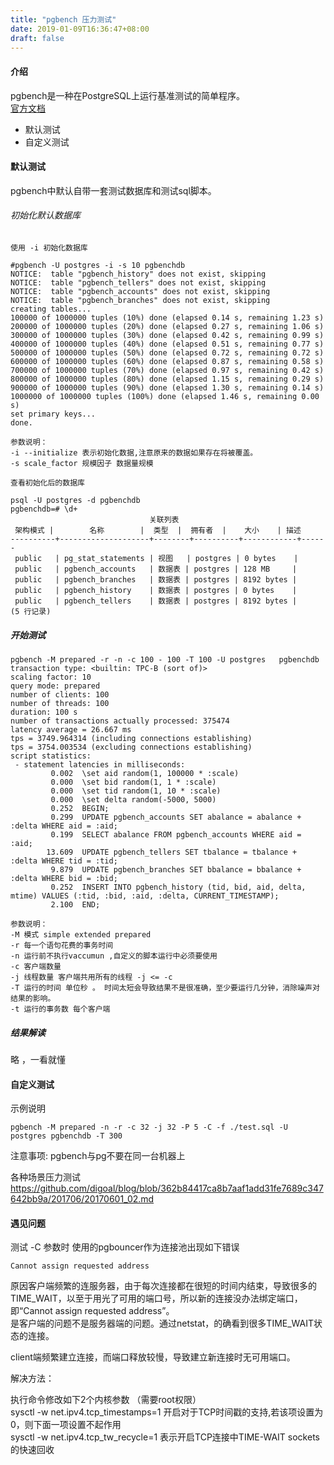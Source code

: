```yaml
---
title: "pgbench 压力测试"
date: 2019-01-09T16:36:47+08:00
draft: false
---
```


#### 介绍

pgbench是一种在PostgreSQL上运行基准测试的简单程序。  
[官方文档](http://www.postgres.cn/docs/9.6/pgbench.html) 

- 默认测试
- 自定义测试

#### 默认测试

pgbench中默认自带一套测试数据库和测试sql脚本。

###### 初始化默认数据库

```
使用 -i 初始化数据库

#pgbench -U postgres -i -s 10 pgbenchdb
NOTICE:  table "pgbench_history" does not exist, skipping
NOTICE:  table "pgbench_tellers" does not exist, skipping
NOTICE:  table "pgbench_accounts" does not exist, skipping
NOTICE:  table "pgbench_branches" does not exist, skipping
creating tables...
100000 of 1000000 tuples (10%) done (elapsed 0.14 s, remaining 1.23 s)
200000 of 1000000 tuples (20%) done (elapsed 0.27 s, remaining 1.06 s)
300000 of 1000000 tuples (30%) done (elapsed 0.42 s, remaining 0.99 s)
400000 of 1000000 tuples (40%) done (elapsed 0.51 s, remaining 0.77 s)
500000 of 1000000 tuples (50%) done (elapsed 0.72 s, remaining 0.72 s)
600000 of 1000000 tuples (60%) done (elapsed 0.87 s, remaining 0.58 s)
700000 of 1000000 tuples (70%) done (elapsed 0.97 s, remaining 0.42 s)
800000 of 1000000 tuples (80%) done (elapsed 1.15 s, remaining 0.29 s)
900000 of 1000000 tuples (90%) done (elapsed 1.30 s, remaining 0.14 s)
1000000 of 1000000 tuples (100%) done (elapsed 1.46 s, remaining 0.00 s)
set primary keys...
done.

参数说明：
-i --initialize 表示初始化数据,注意原来的数据如果存在将被覆盖。
-s scale_factor 规模因子 数据量规模

查看初始化后的数据库

psql -U postgres -d pgbenchdb
pgbenchdb=# \d+
                               关联列表
 架构模式 |        名称        |  类型  |  拥有者  |    大小    | 描述 
----------+--------------------+--------+----------+------------+------
 public   | pg_stat_statements | 视图   | postgres | 0 bytes    | 
 public   | pgbench_accounts   | 数据表 | postgres | 128 MB     | 
 public   | pgbench_branches   | 数据表 | postgres | 8192 bytes | 
 public   | pgbench_history    | 数据表 | postgres | 0 bytes    | 
 public   | pgbench_tellers    | 数据表 | postgres | 8192 bytes | 
(5 行记录)

```

##### 开始测试

```
pgbench -M prepared -r -n -c 100 - 100 -T 100 -U postgres   pgbenchdb 
transaction type: <builtin: TPC-B (sort of)>
scaling factor: 10
query mode: prepared
number of clients: 100
number of threads: 100
duration: 100 s
number of transactions actually processed: 375474
latency average = 26.667 ms
tps = 3749.964314 (including connections establishing)
tps = 3754.003534 (excluding connections establishing)
script statistics:
 - statement latencies in milliseconds:
         0.002  \set aid random(1, 100000 * :scale)
         0.000  \set bid random(1, 1 * :scale)
         0.000  \set tid random(1, 10 * :scale)
         0.000  \set delta random(-5000, 5000)
         0.252  BEGIN;
         0.299  UPDATE pgbench_accounts SET abalance = abalance + :delta WHERE aid = :aid;
         0.199  SELECT abalance FROM pgbench_accounts WHERE aid = :aid;
        13.609  UPDATE pgbench_tellers SET tbalance = tbalance + :delta WHERE tid = :tid;
         9.879  UPDATE pgbench_branches SET bbalance = bbalance + :delta WHERE bid = :bid;
         0.252  INSERT INTO pgbench_history (tid, bid, aid, delta, mtime) VALUES (:tid, :bid, :aid, :delta, CURRENT_TIMESTAMP);
         2.100  END;

参数说明：
-M 模式 simple extended prepared
-r 每一个语句花费的事务时间
-n 运行前不执行vaccumun ,自定义的脚本运行中必须要使用
-c 客户端数量
-j 线程数量 客户端共用所有的线程 -j <= -c 
-T 运行的时间 单位秒 。 时间太短会导致结果不是很准确，至少要运行几分钟，消除噪声对结果的影响。
-t 运行的事务数 每个客户端
```

##### 结果解读

略 ，一看就懂

#### 自定义测试

示例说明
```
pgbench -M prepared -n -r -c 32 -j 32 -P 5 -C -f ./test.sql -U postgres pgbenchdb -T 300
```

注意事项: pgbench与pg不要在同一台机器上

各种场景压力测试
https://github.com/digoal/blog/blob/362b84417ca8b7aaf1add31fe7689c347642bb9a/201706/20170601_02.md

#### 遇见问题

测试 -C 参数时 使用的pgbouncer作为连接池出现如下错误
```
Cannot assign requested address
```
原因客户端频繁的连服务器，由于每次连接都在很短的时间内结束，导致很多的TIME_WAIT，以至于用光了可用的端口号，所以新的连接没办法绑定端口，即“Cannot assign requested address”。  
是客户端的问题不是服务器端的问题。通过netstat，的确看到很多TIME_WAIT状态的连接。 

client端频繁建立连接，而端口释放较慢，导致建立新连接时无可用端口。

解决方法：

执行命令修改如下2个内核参数 （需要root权限）  
sysctl -w net.ipv4.tcp_timestamps=1  开启对于TCP时间戳的支持,若该项设置为0，则下面一项设置不起作用   
sysctl -w net.ipv4.tcp_tw_recycle=1  表示开启TCP连接中TIME-WAIT sockets的快速回收   
